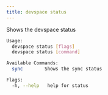 ```yaml
---
title: devspace status
---
```


Shows the devspace status  

```bash
Usage:
  devspace status [flags]
  devspace status [command]

Available Commands:
  sync        Shows the sync status

Flags:
  -h, --help   help for status
```
